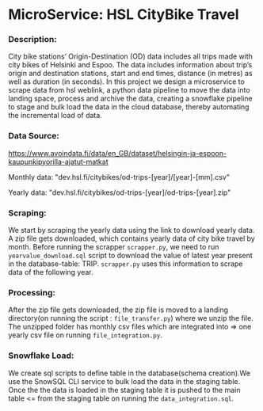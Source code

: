 # MicroService: HSL CityBike Travel  

### Description:  

City bike stations’ Origin-Destination (OD) data includes all trips made with city bikes of Helsinki and Espoo. The data includes information about trip’s origin and destination stations, start and end times, distance (in metres) as well as duration (in seconds). In this project we design a microservice to scrape data from hsl weblink, a python data pipeline to move the data into landing space, process and archive the data, creating a snowflake pipeline to stage and bulk load the data in the cloud database, thereby automating the incremental load of data. 


### Data Source:

https://www.avoindata.fi/data/en_GB/dataset/helsingin-ja-espoon-kaupunkipyorilla-ajatut-matkat

Monthly data: "dev.hsl.fi/citybikes/od-trips-[year]/[year]-[mm].csv" 

Yearly data: "dev.hsl.fi/citybikes/od-trips-[year]/od-trips-[year].zip" 

### Scraping:  

We start by scraping the yearly data using the link to download yearly data. A zip file gets downloaded, which contains yearly data of city bike travel by month.
Before running the scrapper ```scrapper.py```, we need to run ```yearvalue_download.sql``` script to download the value of latest year present in the database-table: TRIP. ```scrapper.py``` uses this information to scrape data of the following year.

### Processing:  

After the zip file gets downloaded, the zip file is moved to a landing directory(on running the script : ```file_transfer.py```) where we unzip the file. The unzipped folder has monthly csv files which are integrated into => one yearly csv file on running ```file_integration.py```.

### Snowflake Load:  

We create sql scripts to define table in the database(schema creation).We use the SnowSQL CLI service to bulk load the data in the staging table.
Once the the data is loaded in the staging table it is pushed to the main table <= from the staging table on running the ```data_integration.sql```. 





